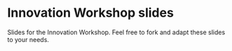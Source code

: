 # Innovation Workshop slides
Slides for the Innovation Workshop. Feel free to fork and adapt these slides to your needs.
